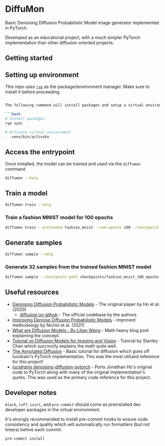 # DiffuMon

Basic Denoising Diffusion Probabilistic Model image generator implemented in PyTorch.

Developed as an educational project, with a much simpler PyTorch implementation than other diffusion oriented projects.

## Getting started

## Setting up environment

This repo uses [`rye`](https://rye.astral.sh/guide/installation/) as the package/environment manager. Make sure to install it before proceeding.

```bash

The following command will install packages and setup a virtual environment

```bash
# Install packages
rye sync

# Activate virtual enviornment
. .venv/bin/activate
```


## Access the entrypoint

Once installed, the model can be trained and used via the `diffumon` command

```bash
diffumon --help
```

## Train a model

```bash
diffumon train --help
```

### Train a fashion MNIST model for 100 epochs

```bash
diffumon train --preloaded fashion_mnist --num-epochs 100 --checkpoint-path checkpoints/fashion_mnist_100_epochs.pth
```


## Generate samples

```bash
diffumon sample --help
```

### Generate 32 samples from the trained fashion MNIST model

```bash
diffumon sample --checkpoint-path checkpoints/fashion_mnist_100_epochs.pth --num-samples 32 --num-channels 1 --img-dim 28 --output-dir
```

## Useful resources

* [Denoising Diffusion Probabilistic Models](https://arxiv.org/abs/2006.11239) - The original paper by Ho et al. (2020)
  * [diffusion on github](https://github.com/hojonathanho/diffusion) - The official codebase by the authors.
* [Improving Denoise Diffusion Probabilistic Models](https://arxiv.org/abs/2102.09672) - Improved methodology by Nichol et al. (2021)
* [What are Diffusion Models - By Lilian Weng](https://lilianweng.github.io/posts/2021-07-11-diffusion-models/) - Math heavy blog post explaining the concept.
* [Tutorial on Diffusion Models for Imaging and Vision](https://arxiv.org/pdf/2403.18103) - Tutorial by Stanley Chan which succinctly explains the math quite well.
* [The Annotated Diffusion](https://huggingface.co/blog/annotated-diffusion) - Basic tutorial for diffusion which goes off lucidrain's PyTorch implementation. This was the most utilized reference for this project!
* [*lucidrains* denoising-diffusion-pytorch](https://github.com/lucidrains/denoising-diffusion-pytorch/tree/main) - Ports Jonathan Ho's original code to PyTorch along with many of the original implementation's quirks. This was used as the primary code reference for this project.

## Developer notes

`black`, `ruff`, `isort`, and `pre-commit` should come as preinstalled dev developer packages in the virtual environment.

It's strongly recommended to install pre-commit hooks to ensure code consistency and quality which will automatically run formatters (but not linters) before each commit.

```bash
pre-commit install
```
